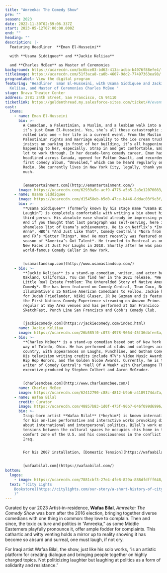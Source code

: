 ```yaml
---
title: "Amreeka: The Comedy Show"
pre: ""
season: 2023
date: 2022-11-30T02:59:06.337Z
start: 2023-05-12T07:00:00.000Z
end: ""
heading: ""
description: |-
  Featuring Headliner  **Eman El-Husseini** 

  with **Usama Siddiquee** and **Jackie Keliiaa** 

  and **Charles McBee** as Master of Ceremonies
background: https://ucarecdn.com/bc6bce03-bd63-413a-acba-b4076f88efe4/-/crop/3000x1097/0,0/-/preview/
titleimage: https://ucarecdn.com/51f3aca8-ca0b-4607-9dd2-77497363ea98/
programlabel: View the digital program
featuring: "Headliner  Eman El-Husseini, with Usama Siddiquee and Jackie
  Keliiaa, and Master of Ceremonies Charles McBee "
stage: Brava Theater Center
address: 2781 24th Street, San Francisco, CA 94110
ticketlink: https://goldenthread.my.salesforce-sites.com/ticket/#/events/a0S3Z000006tebVUAQ
cast:
  items:
    - name: Eman El-Husseini
      bio: >-
        A Canadian, a Palestinian, a Muslim, and a lesbian walk into a bar …
        it’s just Eman El-Husseini. Yes, she’s all those catastrophic identities
        rolled into one — her life is a current event. From the Muslim ban to
        Palestinian rights and marriage equality to the ice cream truck that
        insists on parking in front of her building, it’s all happening and it’s
        happening to her, especially. Strap in and get comfortable, Eman has a
        lot to work through. In her decade-long comedy career, Eman has
        headlined across Canada, opened for Patton Oswalt, and recorded her
        first comedy album, “Unveiled,” which can be heard regularly on SiriusXM
        Radio. She currently lives in New York City, legally, thank you very
        much. 


        [emantertainment.com](http://emantertainment.com/)
      image: https://ucarecdn.com/62939a5e-acf9-4776-a5b5-2a3e12070083/
    - name: Usama Siddiquee
      image: https://ucarecdn.com/d15458eb-b5d0-47ce-b446-8ddac03f9e3f/
      bio: >-
        **Usama Siddiquee** (formerly known by his stage name “Usama Bin
        Laughin”) is completely comfortable with writing a bio about himself in
        third person. His absolute ease should already be impressing you by now.
        And if you thought that last paragraph was self-serving, here is a
        shameless list of Usama’s achievements. He is on Netflix’s *Inventing
        Anna*, HBO’s *And Just Like That*, Comedy Central’s *Nora from Queens*,
        and FX’s *Better Things*. Wow! He most recently was featured on the 2020
        season of *America’s Got Talent*. He traveled to Montreal as one of the
        New Faces at Just For Laughs in 2018. Shortly after he was passed at the
        world-famous Comedy Cellar in New York. 


        [usamastandsup.com](http://www.usamastandsup.com/)
    - bio: >-
        **Jackie Keliiaa** is a stand-up comedian, writer, and actor based in
        Oakland, California. You can find her in the 2021 release, *We Had a
        Little Real Estate Problem: The Unheralded Story of Native Americans &
        Comedy*. She has been featured on Comedy Central, Team Coco, Netflix and
        IllumiNative’s 25 Native American Comedians to Follow. Jackie has opened
        for Judah Friedlander, Nikki Glaser, JR De Guzman and is featured on
        the First Nations Comedy Experience streaming on Amazon Prime. She is a
        regular at Bay Area venues and has performed at San Francisco
        SketchFest, Punch Line San Francisco and Cobb's Comedy Club. 


        [jackiecomedy.com](https://jackiecomedy.com/index.html)
      name: Jackie Keliiaa
      image: https://ucarecdn.com/26b585f0-c073-4978-9664-45f36dbfee3a/
    - bio: >-
        **Charles McBee** is a stand-up comedian based out of New York City by
        way of Toledo, Ohio. He has performed at clubs and colleges across the
        country, with appearances on Laughs, Punchline, and Gotham Comedy Live.
        His television writing credits include MTV's Video Music Awards, VH1's
        Hip Hop Honors, and The Golden Globe Awards. Currently, he is the head
        writer of Comedy Central's *Hell Of A Week* with Charlamagne Tha God,
        executive-produced by Stephen Colbert and Aaron McGruder. 


        [charlesmcbee.com](http://www.charlesmcbee.com/)
      name: Charles McBee
      image: https://ucarecdn.com/62412790-c88c-4812-b9b6-a4189174da7a/
    - name: Wafaa Bilal
      credit: Curator
      image: https://ucarecdn.com/48857b83-1d0f-475f-90b7-046f099d6996/-/crop/630x843/257,209/-/preview/
      bio: >-
        Iraqi-born artist **Wafaa Bilal** (*he/him*) is known internationally
        for his on-line performative and interactive works provoking dialogue
        about international and interpersonal politics. Bilal’s work explores
        tensions between the cultural spaces he occupies —his home in the
        comfort zone of the U.S. and his consciousness in the conflict zone in
        Iraq.


        For his 2007 installation, [Domestic Tension](https://wafaabilal.com/domestic-tension/), Bilal spent a month in FlatFile Galleries where people could shoot him via a remote-access paintball gun. The Chicago Tribune called it “one of the sharpest works of political art to be seen in a long time”—naming him 2008 Artist of the Year. That year, City Lights published [Shoot an Iraqi: Art, Life and Resistance Under the Gun](https://wafaabilal.com/shoot-an-iraqi/) about Bilal’s life and *Domestic Tension*. Using his own body as a medium, Bilal continued to challenge the public’s comfort zone with projects like [3rdi](https://wafaabilal.com/thirdi/) and [and Counting…](https://wafaabilal.com/and-counting/). Bilal’s work, [Canto III](https://wafaabilal.com/canto-iii/), was included as part of the Iranian pavilion at the 2015 Venice Biennale. Bilal’s current work [168:01](https://wafaabilal.com/168h01s/) brings awareness to cultural destruction and promotes the collective healing process through education and audience participation. His work can be found in the permanent collections of the Los Angeles County Museum of Art, Los Angeles, CA; Museum of Contemporary Photography, Chicago, IL; MATHAF: Arab Museum of Modern Art, Doha, Qatar; amongst others. He holds a BFA from the University of New Mexico, an MFA from the School of the Art Institute of Chicago and was conferred an honorary PhD from DePauw University. Bilal is currently an Arts Professor at [NYU](https://tisch.nyu.edu/about/directory/photo/112869977)’s Tisch School of the Arts. 


        [wafaabilal.com](https://wafaabilal.com/)
bottom:
  logos:
    - image: https://ucarecdn.com/7881cbf3-27e4-4fe8-829a-888dfdfff648/
  text: "[City Lights
    Bookstore](https://citylights.com/our-story/a-short-history-of-city-lights/\
    )"
---
```

Curated by our 2023 Artist-in-residence, **Wafaa Bilal**, *Amreeka: The Comedy Show* was born after the 2016 election, bringing together diverse comedians with one thing in common: they love to complain. Then and since, the toxic culture and politics in “Amreeka,” as some Middle Easterners playfully pronounce it, offer ample fodder for complaints. This cathartic and witty venting holds a mirror up to reality showing it has become so absurd and surreal, one must laugh, if not cry.

For Iraqi artist Wafaa Bilal, the show, just like his solo works, “is an artistic platform for creating dialogue and bringing people together on highly charged topics. Not politicizing laughter but laughing at politics as a form of solidarity and resistance.”